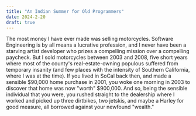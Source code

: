 ```yaml
---
title: "An Indian Summer for Old Programmers"
date: 2024-2-20
draft: true
---
```

The most money I have ever made was selling motorcycles. Software Engineering is by all means a lucrative profession, and I never have been a starving artist developer who prizes a compelling mission over a compelling paycheck. But I sold motorcycles between 2003 and 2008, five short years where most of the county's real-estate-owning populous suffered from temporary insanity (and few places with the intensity of Southern California, where I was at the time). If you lived in SoCal back then, and made a sensible $90,000 home purchase in 2001, you woke one morning in 2003 to discover that home was now "worth" $900,000. And so, being the sensible individual that you were, you rushed straight to the dealership where I worked and picked up three dirtbikes, two jetskis, and maybe a Harley for good measure, all borrowed against your newfound "wealth."  
<!--stackedit_data:
eyJoaXN0b3J5IjpbMTU5ODYxOTk4MCwyNjQ1MDQ0MzcsLTQ3MD
I4MTI3MSwtMjA4ODc0NjYxMl19
-->